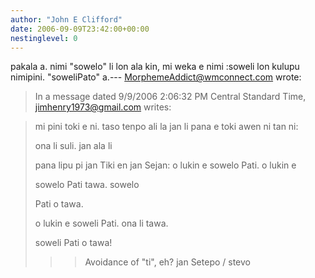 ```yaml
---
author: "John E Clifford"
date: 2006-09-09T23:42:00+00:00
nestinglevel: 0
---
```

pakala a. nimi "sowelo" li lon ala kin, mi weka e nimi :soweli lon kulupu nimipini. "soweliPato" a.---
 [MorphemeAddict@wmconnect.com](mailto://MorphemeAddict@wmconnect.com) wrote:

> In a message dated 9/9/2006 2:06:32 PM Central Standard Time,
> [jimhenry1973@gmail.com](mailto://jimhenry1973@gmail.com) writes:

>>> 
> 
> mi pini toki e ni. taso tenpo ali la jan li pana e toki awen ni tan ni:
> 
> ona li suli. jan ala li
> 
> 
> pana lipu pi jan Tiki en jan Sejan: o lukin e sowelo Pati. o lukin e
> 
> sowelo Pati tawa. sowelo
> 
> 
> Pati o tawa.
> 
>> 
> o lukin e soweli Pati. ona li tawa.
> 
> soweli Pati o tawa!
> 
>>> Avoidance of "ti", eh?
>> jan Setepo / stevo
>
